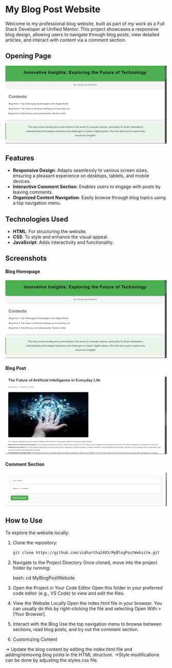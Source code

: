 # My Blog Post Website

Welcome to my professional blog website, built as part of my work as a Full Stack Developer at Unified Mentor. This project showcases a responsive blog design, allowing users to navigate through blog posts, view detailed articles, and interact with content via a comment section.
## Opening Page
![Home Page](images/home-page.png)

## Features

- **Responsive Design**: Adapts seamlessly to various screen sizes, ensuring a pleasant experience on desktops, tablets, and mobile devices.
- **Interactive Comment Section**: Enables users to engage with posts by leaving comments.
- **Organized Content Navigation**: Easily browse through blog topics using a top navigation menu.

## Technologies Used

- **HTML**: For structuring the website.
- **CSS**: To style and enhance the visual appeal.
- **JavaScript**: Adds interactivity and functionality.

## Screenshots

#### Blog Homepage
![Homepage](images/home-page.png)

#### Blog Post
![Blog Post](images/blog-post.png)

#### Comment Section
![Comment Section](images/comment-sec.png)


## How to Use

To explore the website locally:
1. Clone the repository:
   ```bash
   git clone https://github.com/sidhartha2403/MyBlogPostWebsite.git

2. Navigate to the Project Directory
   Once cloned, move into the project folder by running:

   bash: cd MyBlogPostWebsite

3. Open the Project in Your Code Editor
   Open this folder in your preferred code editor (e.g., VS Code) to view and edit the files.

4. View the Website Locally
   Open the index.html file in your browser. You can usually do this by right-clicking the file and selecting Open With > [Your Browser].

5. Interact with the Blog
   Use the top navigation menu to browse between sections, read blog posts, and try out the comment section.

6. Customizing Content

-> Update the blog content by editing the index.html file and adding/removing blog posts in the HTML structure.
->Style modifications can be done by adjusting the styles.css file.
